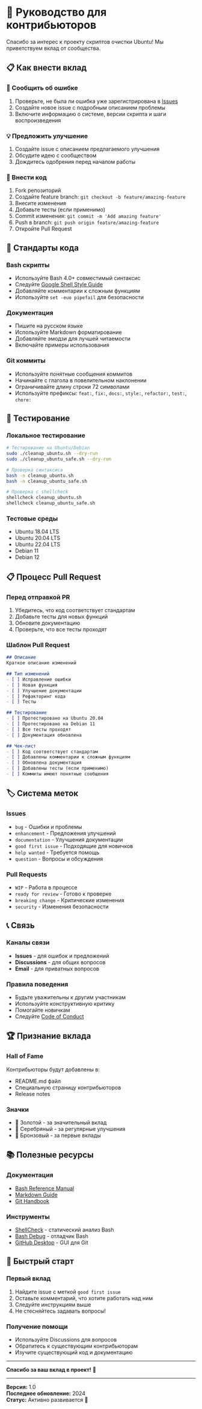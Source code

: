 # 🤝 Руководство для контрибьюторов

Спасибо за интерес к проекту скриптов очистки Ubuntu! Мы приветствуем вклад от сообщества.

## 📋 Как внести вклад

### 🐛 Сообщить об ошибке
1. Проверьте, не была ли ошибка уже зарегистрирована в [Issues](https://github.com/Traffic-Connect/Ubuntu-Cleanup-Suite/issues)
2. Создайте новое issue с подробным описанием проблемы
3. Включите информацию о системе, версии скрипта и шаги воспроизведения

### 💡 Предложить улучшение
1. Создайте issue с описанием предлагаемого улучшения
2. Обсудите идею с сообществом
3. Дождитесь одобрения перед началом работы

### 🔧 Внести код
1. Fork репозиторий
2. Создайте feature branch: `git checkout -b feature/amazing-feature`
3. Внесите изменения
4. Добавьте тесты (если применимо)
5. Commit изменения: `git commit -m 'Add amazing feature'`
6. Push в branch: `git push origin feature/amazing-feature`
7. Откройте Pull Request

## 📝 Стандарты кода

### Bash скрипты
- Используйте Bash 4.0+ совместимый синтаксис
- Следуйте [Google Shell Style Guide](https://google.github.io/styleguide/shellguide.html)
- Добавляйте комментарии к сложным функциям
- Используйте `set -euo pipefail` для безопасности

### Документация
- Пишите на русском языке
- Используйте Markdown форматирование
- Добавляйте эмодзи для лучшей читаемости
- Включайте примеры использования

### Git коммиты
- Используйте понятные сообщения коммитов
- Начинайте с глагола в повелительном наклонении
- Ограничивайте длину строки 72 символами
- Используйте префиксы: `feat:`, `fix:`, `docs:`, `style:`, `refactor:`, `test:`, `chore:`

## 🧪 Тестирование

### Локальное тестирование
```bash
# Тестирование на Ubuntu/Debian
sudo ./cleanup_ubuntu.sh --dry-run
sudo ./cleanup_ubuntu_safe.sh --dry-run

# Проверка синтаксиса
bash -n cleanup_ubuntu.sh
bash -n cleanup_ubuntu_safe.sh

# Проверка с shellcheck
shellcheck cleanup_ubuntu.sh
shellcheck cleanup_ubuntu_safe.sh
```

### Тестовые среды
- Ubuntu 18.04 LTS
- Ubuntu 20.04 LTS
- Ubuntu 22.04 LTS
- Debian 11
- Debian 12

## 📋 Процесс Pull Request

### Перед отправкой PR
1. Убедитесь, что код соответствует стандартам
2. Добавьте тесты для новых функций
3. Обновите документацию
4. Проверьте, что все тесты проходят

### Шаблон Pull Request
```markdown
## Описание
Краткое описание изменений

## Тип изменений
- [ ] Исправление ошибки
- [ ] Новая функция
- [ ] Улучшение документации
- [ ] Рефакторинг кода
- [ ] Тесты

## Тестирование
- [ ] Протестировано на Ubuntu 20.04
- [ ] Протестировано на Debian 11
- [ ] Все тесты проходят
- [ ] Документация обновлена

## Чек-лист
- [ ] Код соответствует стандартам
- [ ] Добавлены комментарии к сложным функциям
- [ ] Обновлена документация
- [ ] Добавлены тесты (если применимо)
- [ ] Коммиты имеют понятные сообщения
```

## 🏷️ Система меток

### Issues
- `bug` - Ошибки и проблемы
- `enhancement` - Предложения улучшений
- `documentation` - Улучшения документации
- `good first issue` - Подходящие для новичков
- `help wanted` - Требуется помощь
- `question` - Вопросы и обсуждения

### Pull Requests
- `WIP` - Работа в процессе
- `ready for review` - Готово к проверке
- `breaking change` - Критические изменения
- `security` - Изменения безопасности

## 📞 Связь

### Каналы связи
- **Issues** - для ошибок и предложений
- **Discussions** - для общих вопросов
- **Email** - для приватных вопросов

### Правила поведения
- Будьте уважительны к другим участникам
- Используйте конструктивную критику
- Помогайте новичкам
- Следуйте [Code of Conduct](CODE_OF_CONDUCT.md)

## 🏆 Признание вклада

### Hall of Fame
Контрибьюторы будут добавлены в:
- README.md файл
- Специальную страницу контрибьюторов
- Release notes

### Значки
- 🥇 Золотой - за значительный вклад
- 🥈 Серебряный - за регулярные улучшения
- 🥉 Бронзовый - за первые вклады

## 📚 Полезные ресурсы

### Документация
- [Bash Reference Manual](https://www.gnu.org/software/bash/manual/)
- [Markdown Guide](https://www.markdownguide.org/)
- [Git Handbook](https://guides.github.com/introduction/git-handbook/)

### Инструменты
- [ShellCheck](https://www.shellcheck.net/) - статический анализ Bash
- [Bash Debug](https://bashdb.sourceforge.net/) - отладчик Bash
- [GitHub Desktop](https://desktop.github.com/) - GUI для Git

## 🚀 Быстрый старт

### Первый вклад
1. Найдите issue с меткой `good first issue`
2. Оставьте комментарий, что хотите работать над ним
3. Следуйте инструкциям выше
4. Не стесняйтесь задавать вопросы!

### Получение помощи
- Используйте Discussions для вопросов
- Обратитесь к существующим контрибьюторам
- Изучите существующий код и документацию

---

**Спасибо за ваш вклад в проект!** 🎉

---

**Версия:** 1.0  
**Последнее обновление:** 2024  
**Статус:** Активно развивается 🚀 